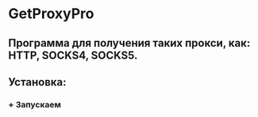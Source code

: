 # GetProxyPro
## Программа для получения таких прокси, как: HTTP, SOCKS4, SOCKS5.
## **Установка:**
### + Запускаем

